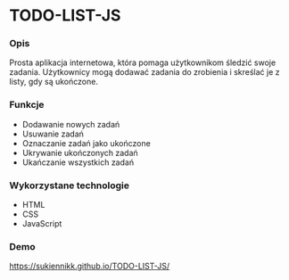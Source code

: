 # TODO-LIST-JS

### Opis

Prosta aplikacja internetowa, która pomaga użytkownikom śledzić swoje zadania. Użytkownicy mogą dodawać zadania do zrobienia i skreślać je z listy, gdy są ukończone.

### Funkcje

- Dodawanie nowych zadań
- Usuwanie zadań
- Oznaczanie zadań jako ukończone
- Ukrywanie ukończonych zadań
- Ukańczanie wszystkich zadań

### Wykorzystane technologie

- HTML
- CSS
- JavaScript


### Demo

https://sukiennikk.github.io/TODO-LIST-JS/


